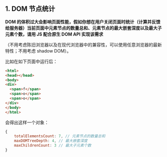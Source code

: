 ## 1. DOM 节点统计
**DOM 的体积过大会影响页面性能，假如你想在用户关闭页面时统计（计算并反馈给服务器）当前页面中元素节点的数量总和、元素节点的最大嵌套深度以及最大子元素个数，请用 JS 配合原生 DOM API 实现该需求**

（不用考虑陈旧浏览器以及在现代浏览器中的兼容性，可以使用任意浏览器的最新特性；不用考虑 shadow DOM）。

比如在如下页面中运行后：
```html
<html>
<head></head>
<body>
<div>
  <span>f</span>
  <span>o</span>
  <span>o</span>
</div>
</body>
</html>
```

会得出这样一个对象：
```js
{
    totalElementsCount: 7, // 元素节点的数量总和
    maxDOMTreeDepth: 4, // 最大嵌套深度
    maxChildrenCount: 3 // 最大子元素个数
}
```
